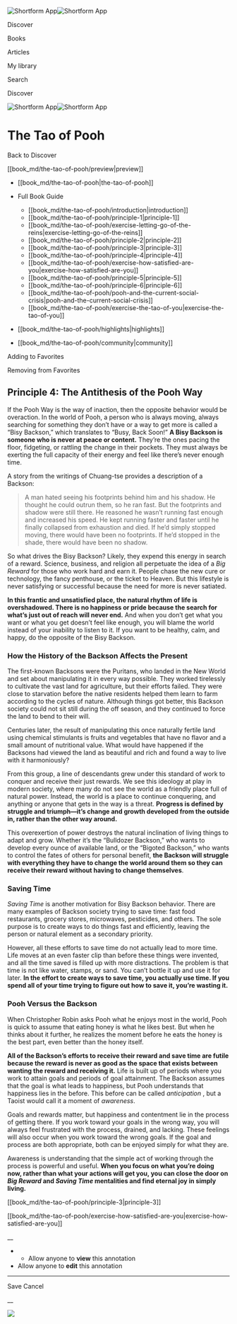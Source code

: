 ![Shortform App](/img/logo.36a2399e.svg)![Shortform App](/img/logo-dark.70c1b072.svg)

Discover

Books

Articles

My library

Search

Discover

![Shortform App](/img/logo.36a2399e.svg)![Shortform App](/img/logo-dark.70c1b072.svg)

# The Tao of Pooh

Back to Discover

[[book_md/the-tao-of-pooh/preview|preview]]

  * [[book_md/the-tao-of-pooh|the-tao-of-pooh]]
  * Full Book Guide

    * [[book_md/the-tao-of-pooh/introduction|introduction]]
    * [[book_md/the-tao-of-pooh/principle-1|principle-1]]
    * [[book_md/the-tao-of-pooh/exercise-letting-go-of-the-reins|exercise-letting-go-of-the-reins]]
    * [[book_md/the-tao-of-pooh/principle-2|principle-2]]
    * [[book_md/the-tao-of-pooh/principle-3|principle-3]]
    * [[book_md/the-tao-of-pooh/principle-4|principle-4]]
    * [[book_md/the-tao-of-pooh/exercise-how-satisfied-are-you|exercise-how-satisfied-are-you]]
    * [[book_md/the-tao-of-pooh/principle-5|principle-5]]
    * [[book_md/the-tao-of-pooh/principle-6|principle-6]]
    * [[book_md/the-tao-of-pooh/pooh-and-the-current-social-crisis|pooh-and-the-current-social-crisis]]
    * [[book_md/the-tao-of-pooh/exercise-the-tao-of-you|exercise-the-tao-of-you]]
  * [[book_md/the-tao-of-pooh/highlights|highlights]]
  * [[book_md/the-tao-of-pooh/community|community]]



Adding to Favorites 

Removing from Favorites 

## Principle 4: The Antithesis of the Pooh Way

If the Pooh Way is the way of inaction, then the opposite behavior would be overaction. In the world of Pooh, a person who is always moving, always searching for something they don’t have or a way to get more is called a “Bisy Backson,” which translates to “Busy, Back Soon!” **A Bisy Backson is someone who is never at peace or content.** They’re the ones pacing the floor, fidgeting, or rattling the change in their pockets. They must always be exerting the full capacity of their energy and feel like there’s never enough time.

A story from the writings of Chuang-tse provides a description of a Backson:

> A man hated seeing his footprints behind him and his shadow. He thought he could outrun them, so he ran fast. But the footprints and shadow were still there. He reasoned he wasn’t running fast enough and increased his speed. He kept running faster and faster until he finally collapsed from exhaustion and died. If he’d simply stopped moving, there would have been no footprints. If he’d stopped in the shade, there would have been no shadow.

So what drives the Bisy Backson? Likely, they expend this energy in search of a reward. Science, business, and religion all perpetuate the idea of a _Big Reward_ for those who work hard and earn it. People chase the new cure or technology, the fancy penthouse, or the ticket to Heaven. But this lifestyle is never satisfying or successful because the need for more is never satiated.

**In this frantic and unsatisfied place, the natural rhythm of life is overshadowed. There is no happiness or pride because the search for what’s just out of reach will never end.** And when you don’t get what you want or what you get doesn’t feel like enough, you will blame the world instead of your inability to listen to it. If you want to be healthy, calm, and happy, do the opposite of the Bisy Backson.

### How the History of the Backson Affects the Present

The first-known Backsons were the Puritans, who landed in the New World and set about manipulating it in every way possible. They worked tirelessly to cultivate the vast land for agriculture, but their efforts failed. They were close to starvation before the native residents helped them learn to farm according to the cycles of nature. Although things got better, this Backson society could not sit still during the off season, and they continued to force the land to bend to their will.

Centuries later, the result of manipulating this once naturally fertile land using chemical stimulants is fruits and vegetables that have no flavor and a small amount of nutritional value. What would have happened if the Backsons had viewed the land as beautiful and rich and found a way to live with it harmoniously?

From this group, a line of descendants grew under this standard of work to conquer and receive their just rewards. We see this ideology at play in modern society, where many do not see the world as a friendly place full of natural power. Instead, the world is a place to continue conquering, and anything or anyone that gets in the way is a threat. **Progress is defined by struggle and triumph—it’s change and growth developed from the outside in, rather than the other way around.**

This overexertion of power destroys the natural inclination of living things to adapt and grow. Whether it’s the “Bulldozer Backson,” who wants to develop every ounce of available land, or the “Bigoted Backson,” who wants to control the fates of others for personal benefit, **the Backson will struggle with everything they have to change the world around them so they can receive their reward without having to change themselves**.

### Saving Time

_Saving Time_ is another motivation for Bisy Backson behavior. There are many examples of Backson society trying to save time: fast food restaurants, grocery stores, microwaves, pesticides, and others. The sole purpose is to create ways to do things fast and efficiently, leaving the person or natural element as a secondary priority.

However, all these efforts to save time do not actually lead to more time. Life moves at an even faster clip than before these things were invented, and all the time saved is filled up with more distractions. The problem is that time is not like water, stamps, or sand. You can’t bottle it up and use it for later. **In the effort to create ways to save time, you actually use time. If you spend all of your time trying to figure out how to save it, you’re wasting it.**

### Pooh Versus the Backson

When Christopher Robin asks Pooh what he enjoys most in the world, Pooh is quick to assume that eating honey is what he likes best. But when he thinks about it further, he realizes the moment before he eats the honey is the best part, even better than the honey itself.

**All of the Backson’s efforts to receive their reward and save time are futile because the reward is never as good as the space that exists between wanting the reward and receiving it.** Life is built up of periods where you work to attain goals and periods of goal attainment. The Backson assumes that the goal is what leads to happiness, but Pooh understands that happiness lies in the before. This before can be called _anticipation_ , but a Taoist would call it a moment of _awareness_.

Goals and rewards matter, but happiness and contentment lie in the process of getting there. If you work toward your goals in the wrong way, you will always feel frustrated with the process, drained, and lacking. These feelings will also occur when you work toward the wrong goals. If the goal and process are both appropriate, both can be enjoyed simply for what they are.

Awareness is understanding that the simple act of working through the process is powerful and useful. **When you focus on what you’re doing now, rather than what your actions will get you, you can close the door on _Big Reward_ and _Saving Time_ mentalities and find eternal joy in simply living.**

[[book_md/the-tao-of-pooh/principle-3|principle-3]]

[[book_md/the-tao-of-pooh/exercise-how-satisfied-are-you|exercise-how-satisfied-are-you]]

__

  *   * Allow anyone to **view** this annotation
  * Allow anyone to **edit** this annotation



* * *

Save Cancel

__




![](https://bat.bing.com/action/0?ti=56018282&Ver=2&mid=d65c5f0a-7055-4e3e-943a-93573bfc511e&sid=1711133063fa11eebdec89a8b8ae3bbc&vid=171147a063fa11eea7440fcfeb230d96&vids=0&msclkid=N&pi=0&lg=en-US&sw=800&sh=600&sc=24&nwd=1&tl=Shortform%20%7C%20The%20Tao%20of%20Pooh&p=https%3A%2F%2Fwww.shortform.com%2Fapp%2Fbook%2Fthe-tao-of-pooh%2Fprinciple-4&r=&lt=438&evt=pageLoad&sv=1&rn=280226)
